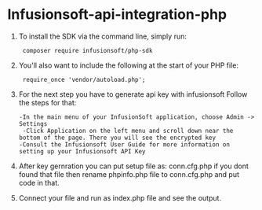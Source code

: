 # Infusionsoft-api-integration-php

1) To install the SDK via the command line, simply run:
     
     	composer require infusionsoft/php-sdk

2) You'll also want to include the following at the start of your PHP file:

		require_once 'vendor/autoload.php';

3) For the next step you have to generate api key with infusionsoft
        Follow the steps for that:
        
       -In the main menu of your InfusionSoft application, choose Admin -> Settings
	    -Click Application on the left menu and scroll down near the bottom of the page. There you will see the encrypted key
       -Consult the Infusionsoft User Guide for more information on setting up your Infusionsoft API Key

4) After key gernration you can put setup file as:
			conn.cfg.php 
	if you dont found that file then rename phpinfo.php file to conn.cfg.php and put code in that.

5) Connect your file and run as index.php file and see the output.
